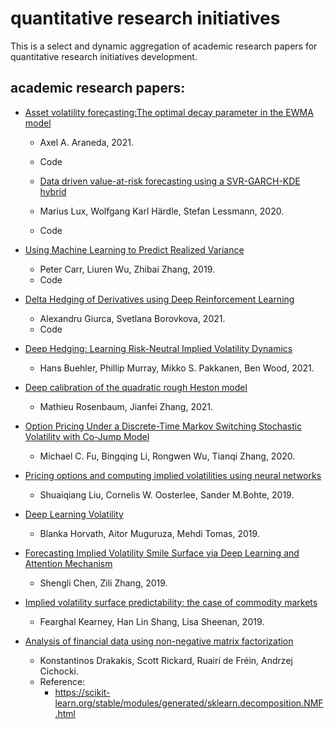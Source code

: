 # quantitative research initiatives 
This is a select and dynamic aggregation of academic research papers for quantitative research initiatives development.

## academic research papers:

- [Asset volatility forecasting:The optimal decay parameter in the EWMA model](https://arxiv.org/abs/2105.14382) 
  - Axel A. Araneda, 2021.
  -  Code
  
  - [Data driven value-at-risk forecasting using a SVR-GARCH-KDE hybrid](https://arxiv.org/abs/2009.06910) 
  - Marius Lux, Wolfgang Karl Härdle, Stefan Lessmann, 2020.
  - Code
  
- [Using Machine Learning to Predict Realized Variance](https://arxiv.org/abs/1909.10035)
  -  Peter Carr, Liuren Wu, Zhibai Zhang, 2019.
  -  Code

- [Delta Hedging of Derivatives using Deep Reinforcement Learning](https://papers.ssrn.com/sol3/papers.cfm?abstract_id=3847272) 
  -  Alexandru Giurca, Svetlana Borovkova, 2021.
  -  Code
  
- [Deep Hedging: Learning Risk-Neutral Implied Volatility Dynamics](https://arxiv.org/abs/2103.11948) 
  -  Hans Buehler, Phillip Murray, Mikko S. Pakkanen, Ben Wood, 2021. 

- [Deep calibration of the quadratic rough Heston model](https://arxiv.org/abs/2107.01611) 
  - Mathieu Rosenbaum, Jianfei Zhang, 2021. 

- [Option Pricing Under a Discrete-Time Markov Switching Stochastic Volatility with Co-Jump Model](https://arxiv.org/abs/2006.15054) 
  - Michael C. Fu, Bingqing Li, Rongwen Wu, Tianqi Zhang, 2020.
  
- [Pricing options and computing implied volatilities using neural networks](https://arxiv.org/abs/1901.08943) 
  - Shuaiqiang Liu, Cornelis W. Oosterlee, Sander M.Bohte, 2019.
  
- [Deep Learning Volatility](https://arxiv.org/abs/1901.09647) 
  - Blanka Horvath, Aitor Muguruza, Mehdi Tomas, 2019. 

- [Forecasting Implied Volatility Smile Surface via Deep Learning and Attention Mechanism](https://arxiv.org/abs/1912.11059)
  -  Shengli Chen, Zili Zhang, 2019.

- [Implied volatility surface predictability: the case of commodity markets](https://arxiv.org/abs/1909.11009) 
  - Fearghal Kearney, Han Lin Shang, Lisa Sheenan, 2019.

 
- [Analysis of financial data using non-negative matrix factorization](https://www.researchgate.net/publication/228656913_Analysis_of_financial_data_using_non-negative_matrix_factorization) 
  - Konstantinos Drakakis, Scott Rickard, Ruairí de Fréin, Andrzej Cichocki.
  - Reference:
    - https://scikit-learn.org/stable/modules/generated/sklearn.decomposition.NMF.html

